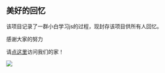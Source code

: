 ## 美好的回忆

该项目记录了一群小白学习js的过程，现封存该项目供所有人回忆。

感谢大家的努力

请[点这里](https://js.7xinsheng.com/)访问我们的家！

![](https://ws4.sinaimg.cn/large/006tNbRwgy1fuzrn9i6vvj3076076jru.jpg)
